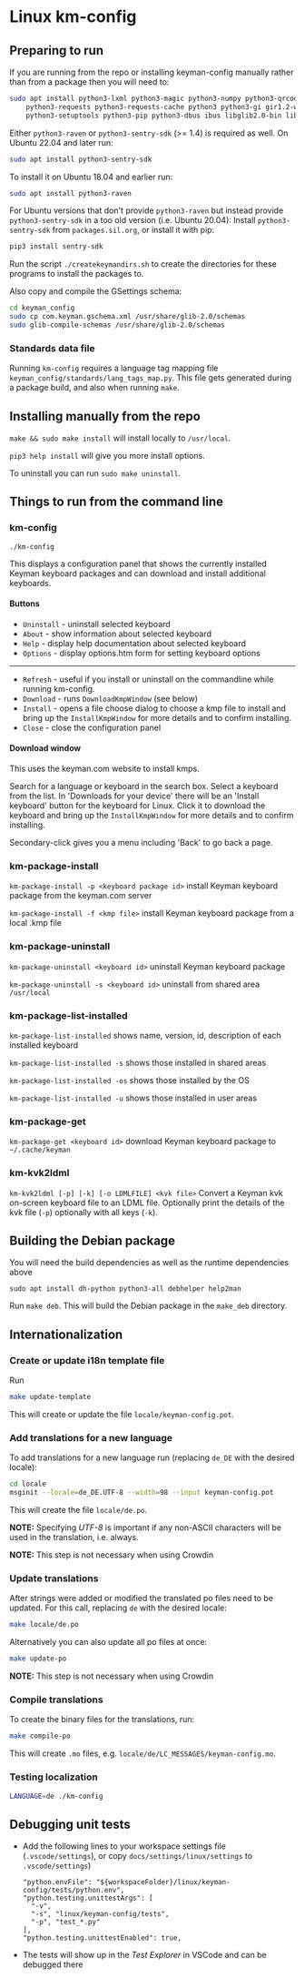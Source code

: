 # Linux km-config

## Preparing to run

If you are running from the repo or installing keyman-config manually rather than from a package
then you will need to:

```bash
sudo apt install python3-lxml python3-magic python3-numpy python3-qrcode python3-pil \
    python3-requests python3-requests-cache python3 python3-gi gir1.2-webkit2-4.0 dconf-cli \
    python3-setuptools python3-pip python3-dbus ibus libglib2.0-bin liblocale-gettext-perl
```

Either `python3-raven` or `python3-sentry-sdk` (>= 1.4) is required as well. On Ubuntu 22.04 and later run:

```bash
sudo apt install python3-sentry-sdk
```

To install it on Ubuntu 18.04 and earlier run:

```bash
sudo apt install python3-raven
```

For Ubuntu versions that don't provide `python3-raven` but instead provide
`python3-sentry-sdk` in a too old version (i.e. Ubuntu 20.04):
Install `python3-sentry-sdk` from `packages.sil.org`,
or install it with pip:

```bash
pip3 install sentry-sdk
```

Run the script `./createkeymandirs.sh` to create the directories for these programs to
install the packages to.

Also copy and compile the GSettings schema:

```bash
cd keyman_config
sudo cp com.keyman.gschema.xml /usr/share/glib-2.0/schemas
sudo glib-compile-schemas /usr/share/glib-2.0/schemas
```

### Standards data file

Running `km-config` requires a language tag mapping file
`keyman_config/standards/lang_tags_map.py`. This file gets generated during a package
build, and also when running `make`.

## Installing manually from the repo

`make && sudo make install` will install locally to `/usr/local`.

`pip3 help install` will give you more install options.

To uninstall you can run `sudo make uninstall`.

## Things to run from the command line

### km-config

`./km-config`

This displays a configuration panel that shows the currently installed Keyman keyboard packages and can download and install additional keyboards.

#### Buttons

* `Uninstall` - uninstall selected keyboard
* `About` - show information about selected keyboard
* `Help` - display help documentation about selected keyboard
* `Options` - display options.htm form for setting keyboard options

-----------------------------------

* `Refresh` - useful if you install or uninstall on the commandline while running km-config.
* `Download` - runs `DownloadKmpWindow` (see below)
* `Install` - opens a file choose dialog to choose a kmp file to install and bring up the `InstallKmpWindow` for more details and to confirm installing.
* `Close` - close the configuration panel

#### Download window

This uses the keyman.com website to install kmps.

Search for a language or keyboard in the search box.
Select a keyboard from the list.
In 'Downloads for your device' there will be an 'Install keyboard' button for the keyboard for Linux.
Click it to download the keyboard and bring up the `InstallKmpWindow` for more details and to confirm installing.

Secondary-click gives you a menu including 'Back' to go back a page.

### km-package-install

`km-package-install -p <keyboard package id>` install Keyman keyboard package from the keyman.com server

`km-package-install -f <kmp file>` install Keyman keyboard package from a local .kmp file

### km-package-uninstall

`km-package-uninstall <keyboard id>` uninstall Keyman keyboard package

`km-package-uninstall -s <keyboard id>` uninstall from shared area `/usr/local`

### km-package-list-installed

`km-package-list-installed` shows name, version, id, description of each installed keyboard

`km-package-list-installed -s` shows those installed in shared areas

`km-package-list-installed -os` shows those installed by the OS

`km-package-list-installed -u` shows those installed in user areas

### km-package-get

`km-package-get <keyboard id>` download Keyman keyboard package to `~/.cache/keyman`

### km-kvk2ldml

`km-kvk2ldml [-p] [-k] [-o LDMLFILE] <kvk file>` Convert a Keyman kvk on-screen keyboard file to an LDML file. Optionally print the details of the kvk file (`-p`) optionally with all keys (`-k`).

## Building the Debian package

You will need the build dependencies as well as the runtime dependencies above

`sudo apt install dh-python python3-all debhelper help2man`

Run `make deb`. This will build the Debian package in the `make_deb` directory.

## Internationalization

### Create or update i18n template file

Run

```bash
make update-template
```

This will create or update the file `locale/keyman-config.pot`.

### Add translations for a new language

To add translations for a new language run (replacing `de_DE` with the desired locale):

```bash
cd locale
msginit --locale=de_DE.UTF-8 --width=98 --input keyman-config.pot
```

This will create the file `locale/de.po`.

**NOTE:** Specifying _UTF-8_ is important if any non-ASCII characters will be used in the
translation, i.e. always.

**NOTE:** This step is not necessary when using Crowdin

### Update translations

After strings were added or modified the translated po files need to be updated. For this
call, replacing `de` with the desired locale:

```bash
make locale/de.po
```

Alternatively you can also update all po files at once:

```bash
make update-po
```

**NOTE:** This step is not necessary when using Crowdin

### Compile translations

To create the binary files for the translations, run:

```bash
make compile-po
```

This will create `.mo` files, e.g. `locale/de/LC_MESSAGES/keyman-config.mo`.

### Testing localization

```bash
LANGUAGE=de ./km-config
```

## Debugging unit tests

* Add the following lines to your workspace settings file (`.vscode/settings`),
  or copy `docs/settings/linux/settings` to `.vscode/settings`)

  ```settings
  "python.envFile": "${workspaceFolder}/linux/keyman-config/tests/python.env",
  "python.testing.unittestArgs": [
    "-v",
    "-s", "linux/keyman-config/tests",
    "-p", "test_*.py"
  ],
  "python.testing.unittestEnabled": true,
  ```

* The tests will show up in the _Test Explorer_ in VSCode and can be debugged there
